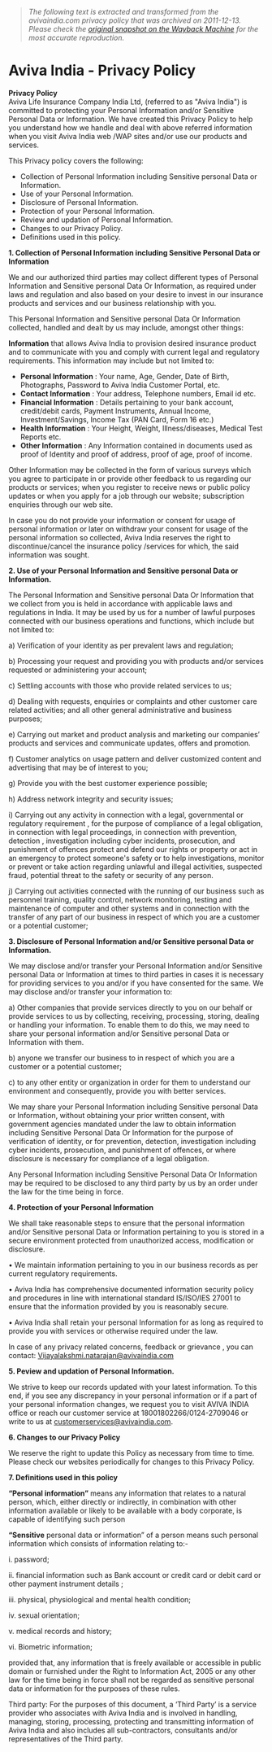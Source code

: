 > *The following text is extracted and transformed from the avivaindia.com privacy policy that was archived on 2011-12-13. Please check the [original snapshot on the Wayback Machine](https://web.archive.org/web/20111213125909id_/http%3A//www.avivaindia.com/en/PrivacyPolicy.aspx) for the most accurate reproduction.*

# Aviva India - Privacy Policy

**Privacy Policy**   
Aviva Life Insurance Company India Ltd, (referred to as "Aviva India") is committed to protecting your Personal Information and/or Sensitive Personal Data or Information. We have created this Privacy Policy to help you understand how we handle and deal with above referred information when you visit Aviva India web /WAP sites and/or use our products and services. 

This Privacy policy covers the following:

  * Collection of Personal Information including Sensitive personal Data or Information. 
  * Use of your Personal Information.
  * Disclosure of Personal Information. 
  * Protection of your Personal Information. 
  * Review and updation of Personal Information. 
  * Changes to our Privacy Policy. 
  * Definitions used in this policy.



**1\. Collection of Personal Information including Sensitive Personal Data or Information**

We and our authorized third parties may collect different types of Personal Information and Sensitive personal Data Or Information, as required under laws and regulation and also based on your desire to invest in our insurance products and services and our business relationship with you.

This Personal Information and Sensitive personal Data Or Information collected, handled and dealt by us may include, amongst other things:

**Information** that allows Aviva India to provision desired insurance product and to communicate with you and comply with current legal and regulatory requirements. This information may include but not limited to:

  * **Personal Information** : Your name, Age, Gender, Date of Birth, Photographs, Password to Aviva India Customer Portal, etc. 
  * **Contact Information** : Your address, Telephone numbers, Email id etc.
  * **Financial Information** : Details pertaining to your bank account, credit/debit cards, Payment Instruments, Annual Income, Investment/Savings, Income Tax (PAN Card, Form 16 etc.) 
  * **Health Information** : Your Height, Weight, Illness/diseases, Medical Test Reports etc.
  * **Other Information** : Any Information contained in documents used as proof of Identity and proof of address, proof of age, proof of income.



Other Information may be collected in the form of various surveys which you agree to participate in or provide other feedback to us regarding our products or services; when you register to receive news or public policy updates or when you apply for a job through our website; subscription enquiries through our web site. 

In case you do not provide your information or consent for usage of personal information or later on withdraw your consent for usage of the personal information so collected, Aviva India reserves the right to discontinue/cancel the insurance policy /services for which, the said information was sought.

**2\. Use of your Personal Information and Sensitive personal Data or Information.**

The Personal Information and Sensitive personal Data Or Information that we collect from you is held in accordance with applicable laws and regulations in India. It may be used by us for a number of lawful purposes connected with our business operations and functions, which include but not limited to: 

a) Verification of your identity as per prevalent laws and regulation;

b) Processing your request and providing you with products and/or services requested or administering your account; 

c) Settling accounts with those who provide related services to us; 

d) Dealing with requests, enquiries or complaints and other customer care related activities; and all other general administrative and business purposes; 

e) Carrying out market and product analysis and marketing our companies’ products and services and communicate updates, offers and promotion.

f) Customer analytics on usage pattern and deliver customized content and advertising that may be of interest to you;

g) Provide you with the best customer experience possible;

h) Address network integrity and security issues;

i) Carrying out any activity in connection with a legal, governmental or regulatory requirement , for the purpose of compliance of a legal obligation, in connection with legal proceedings, in connection with prevention, detection , investigation including cyber incidents, prosecution, and punishment of offences protect and defend our rights or property or act in an emergency to protect someone's safety or to help investigations, monitor or prevent or take action regarding unlawful and illegal activities, suspected fraud, potential threat to the safety or security of any person.

j) Carrying out activities connected with the running of our business such as personnel training, quality control, network monitoring, testing and maintenance of computer and other systems and in connection with the transfer of any part of our business in respect of which you are a customer or a potential customer;

**3\. Disclosure of Personal Information and/or Sensitive personal Data or Information.**

We may disclose and/or transfer your Personal Information and/or Sensitive personal Data or Information at times to third parties in cases it is necessary for providing services to you and/or if you have consented for the same. We may disclose and/or transfer your information to: 

a) Other companies that provide services directly to you on our behalf or provide services to us by collecting, receiving, processing, storing, dealing or handling your information. To enable them to do this, we may need to share your personal information and/or Sensitive personal Data or Information with them. 

b) anyone we transfer our business to in respect of which you are a customer or a potential customer; 

c) to any other entity or organization in order for them to understand our environment and consequently, provide you with better services.

We may share your Personal Information including Sensitive personal Data or Information, without obtaining your prior written consent, with government agencies mandated under the law to obtain information including Sensitive Personal Data Or Information for the purpose of verification of identity, or for prevention, detection, investigation including cyber incidents, prosecution, and punishment of offences, or where disclosure is necessary for compliance of a legal obligation.

Any Personal Information including Sensitive Personal Data Or Information may be required to be disclosed to any third party by us by an order under the law for the time being in force.

**4\. Protection of your Personal Information**

We shall take reasonable steps to ensure that the personal information and/or Sensitive personal Data or Information pertaining to you is stored in a secure environment protected from unauthorized access, modification or disclosure.

• We maintain information pertaining to you in our business records as per current regulatory requirements. 

• Aviva India has comprehensive documented information security policy and procedures in line with international standard IS/ISO/IES 27001 to ensure that the information provided by you is reasonably secure. 

• Aviva India shall retain your personal Information for as long as required to provide you with services or otherwise required under the law. 

In case of any privacy related concerns, feedback or grievance , you can contact: Vijayalakshmi.natarajan@avivaindia.com

**5\. Peview and updation of Personal Information.**

We strive to keep our records updated with your latest information. To this end, if you see any discrepancy in your personal information or if a part of your personal information changes, we request you to visit AVIVA INDIA office or reach our customer service at 18001802266/0124-2709046 or write to us at customerservices@avivaindia.com.

**6\. Changes to our Privacy Policy**

We reserve the right to update this Policy as necessary from time to time. Please check our websites periodically for changes to this Privacy Policy.

**7\. Definitions used in this policy**

**“Personal information”** means any information that relates to a natural person, which, either directly or indirectly, in combination with other information available or likely to be available with a body corporate, is capable of identifying such person 

**“Sensitive** personal data or information” of a person means such personal information which consists of information relating to:-

i. password; 

ii. financial information such as Bank account or credit card or debit card or other payment instrument details ; 

iii. physical, physiological and mental health condition; 

iv. sexual orientation; 

v. medical records and history; 

vi. Biometric information; 

provided that, any information that is freely available or accessible in public domain or furnished under the Right to Information Act, 2005 or any other law for the time being in force shall not be regarded as sensitive personal data or information for the purposes of these rules.

Third party: For the purposes of this document, a ‘Third Party’ is a service provider who associates with Aviva India and is involved in handling, managing, storing, processing, protecting and transmitting information of Aviva India and also includes all sub-contractors, consultants and/or representatives of the Third party. 
